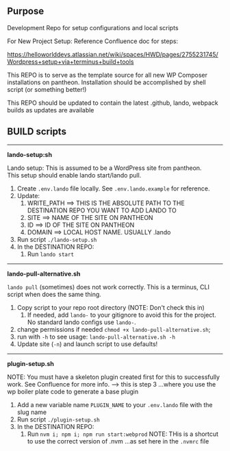 ## Purpose
Development Repo for setup configurations and local scripts

For New Project Setup:  Reference Confluence doc for steps:


https://helloworlddevs.atlassian.net/wiki/spaces/HWD/pages/2755231745/Wordpress+setup+via+terminus+build+tools

This REPO is to serve as the template source for all new WP Composer installations on pantheon.   Installation should be accomplished by shell script (or something better!)

This REPO should be updated to contain the latest .github, lando, webpack builds as updates are available

## BUILD scripts

---
**lando-setup:sh**

Lando setup:   This is assumed to be a WordPress site from pantheon.   
This setup should enable lando start/lando pull.  

1) Create `.env.lando` file locally.   See `.env.lando.example` for reference.
2) Update:
   1) WRITE_PATH ==>  THIS IS THE ABSOLUTE PATH TO THE DESTINATION REPO YOU WANT TO ADD LANDO TO
   2) SITE       ==>  NAME OF THE SITE ON PANTHEON
   3) ID         ==>  ID OF THE SITE ON PANTHEON
   4) DOMAIN     ==>  LOCAL HOST NAME.   USUALLY <SITE>.lando
3) Run script `./lando-setup.sh`
4) In the DESTINATION REPO:
   1) Run `lando start`

---

**lando-pull-alternative.sh**

`lando pull` (sometimes) does not work correctly.   This is a terminus, CLI script when does the same thing.

1) Copy script to your repo root directory (NOTE:  Don't check this in)
   1) If needed, add `lando-` to your gitignore to avoid this for the project.   No standard lando configs use `lando-`.
2) change permissions if needed `chmod +x lando-pull-alternative.sh`;
3) run with `-h` to see usage:  `lando-pull-alternative.sh -h`
4) Update site (`-n`) and launch script to use defaults!

---

**plugin-setup.sh**

NOTE:  You must have a skeleton plugin created first for this to successfully work.   See Confluence for more info.
--> this is step 3 ...where you use the wp boiler plate code to generate a base plugin
 
1) Add a new variable name `PLUGIN_NAME` to your `.env.lando` file with the slug name
2) Run script `./plugin-setup.sh`
3) In the DESTINATION REPO:
    1) Run `nvm i; npm i; npm run start:webprod`
NOTE:  THis is a shortcut to use the correct version of .nvm ...as set here in the `.nvmrc` file
   